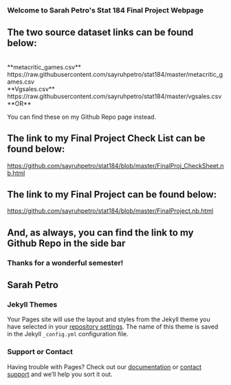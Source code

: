 ### Welcome to Sarah Petro's Stat 184 Final Project Webpage

## The two source dataset links can be found below:
<br>
**metacritic_games.csv**
https://raw.githubusercontent.com/sayruhpetro/stat184/master/metacritic_games.csv

<br>
**Vgsales.csv**
https://raw.githubusercontent.com/sayruhpetro/stat184/master/vgsales.csv
<br>
**OR**
<br>

You can find these on my Github Repo page instead.

## The link to my Final Project Check List can be found below:
https://github.com/sayruhpetro/stat184/blob/master/FinalProj_CheckSheet.nb.html

## The link to my Final Project can be found below:
https://github.com/sayruhpetro/stat184/blob/master/FinalProject.nb.html

## And, as always, you can find the link to my Github Repo in the side bar

### Thanks for a wonderful semester!

## Sarah Petro

### Jekyll Themes

Your Pages site will use the layout and styles from the Jekyll theme you have selected in your [repository settings](https://github.com/sayruhpetro/stat184/settings). The name of this theme is saved in the Jekyll `_config.yml` configuration file.

### Support or Contact

Having trouble with Pages? Check out our [documentation](https://docs.github.com/categories/github-pages-basics/) or [contact support](https://github.com/contact) and we’ll help you sort it out.
